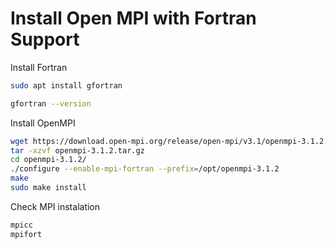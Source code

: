 # Install Open MPI with Fortran Support

Install Fortran 

```sh 
sudo apt install gfortran 
```

```sh 
gfortran --version 
```

Install OpenMPI

```sh
wget https://download.open-mpi.org/release/open-mpi/v3.1/openmpi-3.1.2.tar.gz
tar -xzvf openmpi-3.1.2.tar.gz 
cd openmpi-3.1.2/
./configure --enable-mpi-fortran --prefix=/opt/openmpi-3.1.2
make 
sudo make install 
```

Check MPI instalation

```sh 
mpicc 
mpifort 
```